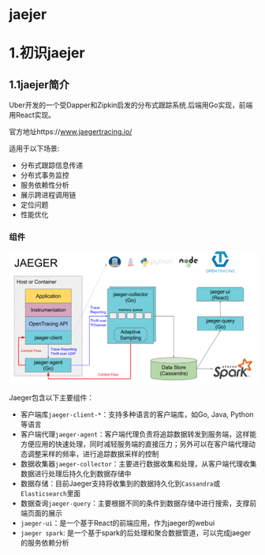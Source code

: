 # jaejer

# 1.初识jaejer

## 1.1jaejer简介

Uber开发的一个受Dapper和Zipkin启发的分布式跟踪系统.后端用Go实现，前端用React实现。

官方地址https://www.jaegertracing.io/

适用于以下场景:

- 分布式跟踪信息传递
- 分布式事务监控
- 服务依赖性分析
- 展示跨进程调用链
- 定位问题
- 性能优化

### 组件

![jaeger-architecture.png](img/jaeger-architecture.png)

Jaeger包含以下主要组件：

- 客户端库`jaeger-client-*`：支持多种语言的客户端库，如Go, Java, Python等语言
- 客户端代理`jaeger-agent`：客户端代理负责将追踪数据转发到服务端，这样能方便应用的快速处理，同时减轻服务端的直接压力；另外可以在客户端代理动态调整采样的频率，进行追踪数据采样的控制
- 数据收集器`jaeger-collector`：主要进行数据收集和处理，从客户端代理收集数据进行处理后持久化到数据存储中
- 数据存储：目前Jaeger支持将收集到的数据持久化到`Cassandra`或`Elasticsearch`里面
- 数据查询`jaeger-query`：主要根据不同的条件到数据存储中进行搜索，支撑前端页面的展示
- `jaeger-ui`：是一个基于React的前端应用，作为jaeger的webui
- `jaeger spark`: 是一个基于spark的后处理和聚合数据管道，可以完成jaeger的服务依赖分析